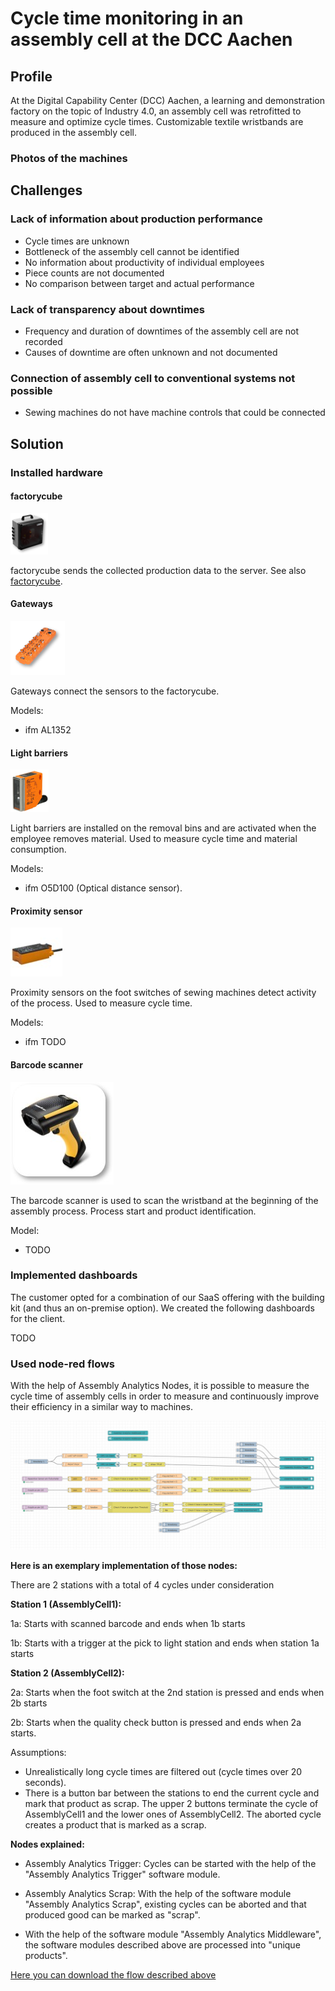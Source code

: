 # Cycle time monitoring in an assembly cell at the DCC Aachen

## Profile

At the Digital Capability Center (DCC) Aachen, a learning and demonstration factory on the topic of Industry 4.0, an assembly cell was retrofitted to measure and optimize cycle times. Customizable textile wristbands are produced in the assembly cell.

### Photos of the machines

## Challenges

### Lack of information about production performance

- Cycle times are unknown
- Bottleneck of the assembly cell cannot be identified
- No information about productivity of individual employees
- Piece counts are not documented
- No comparison between target and actual performance

### Lack of transparency about downtimes

- Frequency and duration of downtimes of the assembly cell are not recorded
- Causes of downtime are often unknown and not documented

### Connection of assembly cell to conventional systems not possible

- Sewing machines do not have machine controls that could be connected

## Solution

### Installed hardware

#### factorycube

![](images/products/factorycube.png)

factorycube sends the collected production data to the server. See also [factorycube].

#### Gateways

![](images/products/gateway.png)

Gateways connect the sensors to the factorycube.

Models:

- ifm AL1352

#### Light barriers

![](images/products/lightbarrier_1.png)

Light barriers are installed on the removal bins and are activated when the employee removes material. Used to measure cycle time and material consumption.

Models:

- ifm O5D100 (Optical distance sensor).

#### Proximity sensor

![](images/products/proximity_1.jpg)

Proximity sensors on the foot switches of sewing machines detect activity of the process. Used to measure cycle time.

Models:

- ifm TODO

#### Barcode scanner

![](images/products/barcode_1.jpg)

The barcode scanner is used to scan the wristband at the beginning of the assembly process. Process start and product identification.

Model:

- TODO

### Implemented dashboards

The customer opted for a combination of our SaaS offering with the building kit (and thus an on-premise option). We created the following dashboards for the client.

TODO

### Used node-red flows

With the help of Assembly Analytics Nodes, it is possible to measure the cycle time of assembly cells in order to measure and continuously improve their efficiency in a similar way to machines.

<img src="../edge/images/nodered_assemblyanalytics.png">

**Here is an exemplary implementation of those nodes:**

There are 2 stations with a total of 4 cycles under consideration

**Station 1 (AssemblyCell1):**

1a: Starts with scanned barcode and ends when 1b starts

1b: Starts with a trigger at the pick to light station and ends when station 1a starts

**Station 2 (AssemblyCell2):**

2a: Starts when the foot switch at the 2nd station is pressed and ends when 2b starts

2b: Starts when the quality check button is pressed and ends when 2a starts.

Assumptions:

- Unrealistically long cycle times are filtered out (cycle times over 20 seconds).
- There is a button bar between the stations to end the current cycle and mark that product as scrap. The upper 2 buttons terminate the cycle of AssemblyCell1 and the lower ones of AssemblyCell2. The aborted cycle creates a product that is marked as a scrap.

**Nodes explained:**

- Assembly Analytics Trigger: Cycles can be started with the help of the "Assembly Analytics Trigger" software module.

- Assembly Analytics Scrap: With the help of the software module "Assembly Analytics Scrap", existing cycles can be aborted and that produced good can be marked as "scrap".
- With the help of the software module "Assembly Analytics Middleware", the software modules described above are processed into "unique products".

[Here you can download the flow described above](../examples/flows/AssemblyAnalytics.json)

[factorycube]: https://123
